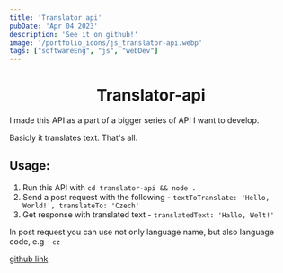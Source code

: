 ```yaml
---
title: 'Translator api'
pubDate: 'Apr 04 2023'
description: 'See it on github!'
image: '/portfolio_icons/js_translator-api.webp'
tags: ["softwareEng", "js", "webDev"]
---
```


# <center>Translator-api</center>

I made this API as a part of a bigger series of API I want to develop.

Basicly it translates text. That's all.

## Usage:

1. Run this API with `cd translator-api && node .`
1. Send a post request with the following - `textToTranslate: 'Hello, World!', translateTo: 'Czech'`
1. Get response with translated text - `translatedText: 'Hallo, Welt!'`

In post request you can use not only language name, but also language code, e.g - `cz`

[github link](https://github.com/ThisIsTheCarm1ne/translator-api)
